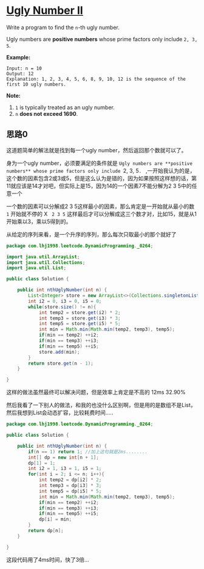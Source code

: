 # [Ugly Number II](https://leetcode.com/problems/ugly-number-ii/)

Write a program to find the `n`-th ugly number.

Ugly numbers are **positive numbers** whose prime factors only include `2, 3, 5`. 

**Example:**

```
Input: n = 10
Output: 12
Explanation: 1, 2, 3, 4, 5, 6, 8, 9, 10, 12 is the sequence of the first 10 ugly numbers.
```

**Note:**  

1. `1` is typically treated as an ugly number.
2. `n` **does not exceed 1690**.

## 思路0

这道题简单的解法就是找到每一个ugly number，然后返回那个数就可以了。

身为一个ugly number，必须要满足的条件就是 `Ugly numbers are **positive numbers** whose prime factors only include `2, 3, 5`. ` ,一开始我认为的是，这个数的因素包含2或3或5，但是这么认为是错的，因为如果按照这样想的话，第11就应该是14才对吧，但实际上是15，因为14的一个因素7不能分解为2 3 5中的任意一个

一个数的因素可以分解成2 3 5这样最小的因素，那么肯定是一开始就从最小的数 `1` 开始就不停的 X ` 2 3 5` 这样最后才可以分解成这三个数才对，比如15，就是从1开始乘以3，乘以5得到的。

从给定的序列来看，是一个升序的序列，那么每次只取最小的那个就好了

```java
package com.lhj1998.leetcode.DynamicProgramming._0264;

import java.util.ArrayList;
import java.util.Collections;
import java.util.List;

public class Solution {

    public int nthUglyNumber(int n) {
        List<Integer> store = new ArrayList<>(Collections.singletonList(1));
        int i2 = 0, i3 = 0, i5 = 0;
        while(store.size() != n){
            int temp2 = store.get(i2) * 2;
            int temp3 = store.get(i3) * 3;
            int temp5 = store.get(i5) * 5;
            int min = Math.min(Math.min(temp2, temp3), temp5);
            if(min == temp2) ++i2;
            if(min == temp3) ++i3;
            if(min == temp5) ++i5;
            store.add(min);
        }
        return store.get(n - 1);
    }

}

```

这样的做法虽然最终可以解决问题，但是效率上肯定是不高的 12ms 32.90%

然后我看了一下别人的做法，和我的也没什么区别啊，但是用的是数组不是List，然后我想到List会动态扩容，比较耗费时间.....

```java
package com.lhj1998.leetcode.DynamicProgramming._0264;

public class Solution {

    public int nthUglyNumber(int n) {
        if(n == 1) return 1; //加上这句就是2ms........
        int[] dp = new int[n + 1];
        dp[1] = 1;
        int i2 = 1, i3 = 1, i5 = 1;
        for(int i = 2; i <= n; i++){
            int temp2 = dp[i2] * 2;
            int temp3 = dp[i3] * 3;
            int temp5 = dp[i5] * 5;
            int min = Math.min(Math.min(temp2, temp3), temp5);
            if(min == temp2) ++i2;
            if(min == temp3) ++i3;
            if(min == temp5) ++i5;
            dp[i] = min;
        }
        return dp[n];
    }

}

```

这段代码用了4ms时间，快了3倍...